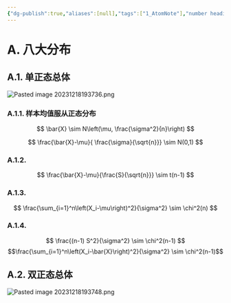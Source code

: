 ```yaml
---
{"dg-publish":true,"aliases":[null],"tags":["1_AtomNote"],"number headings":"auto, first-level 1, max 6, A.1.","Created-Date":"2024-01-02 20:07:27","Modified-Date":"2024-04-18 11:53:26","permalink":"/A01_Lessons/Aa04_概率论与数理统计/八大分布/","dgPassFrontmatter":true}
---
```



# A. 八大分布


## A.1. 单正态总体

![Pasted image 20231218193736.png](/img/user/Z02_ObFiles/Attachments/Pasted%20image%2020231218193736.png)


### A.1.1. 样本均值服从正态分布

$$
\bar{X} \sim N\left(\mu, \frac{\sigma^2}{n}\right) 
$$

$$
\frac{\bar{X}-\mu}{ \frac{\sigma}{\sqrt{n}}} \sim N(0,1)
$$



### A.1.2. 

$$
\frac{\bar{X}-\mu}{\frac{S}{\sqrt{n}}} \sim t(n-1)
$$



### A.1.3. 

$$
\frac{\sum_{i=1}^n\left(X_i-\mu\right)^2}{\sigma^2} \sim \chi^2(n)
$$

### A.1.4. 

$$
\frac{(n-1) S^2}{\sigma^2} \sim \chi^2(n-1)
$$
$$\frac{\sum_{i=1}^n\left(X_i-\bar{X}\right)^2}{\sigma^2} \sim \chi^2(n-1)$$

## A.2. 双正态总体


![Pasted image 20231218193748.png](/img/user/Z02_ObFiles/Attachments/Pasted%20image%2020231218193748.png)